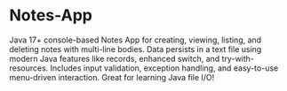 # Notes-App
Java 17+ console-based Notes App for creating, viewing, listing, and deleting notes with multi-line bodies. Data persists in a text file using modern Java features like records, enhanced switch, and try-with-resources. Includes input validation, exception handling, and easy-to-use menu-driven interaction. Great for learning Java file I/O!
